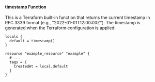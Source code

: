 #### timestamp Function

This is a Terraform built-in function that returns the current timestamp in RFC 3339 format (e.g., "2022-01-01T12:00:00Z"). The timestamp is generated when the Terraform configuration is applied.

```
locals {
  default = timestamp()
}

resource "example_resource" "example" {
  # ...
  tags = {
    CreatedAt = local.default
  }
}
```
